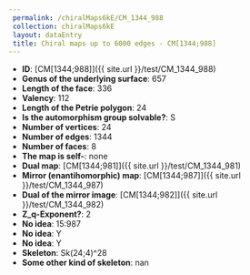 ```yaml
--- 
 permalink: /chiralMaps6kE/CM_1344_988 
 collection: chiralMaps6kE
 layout: dataEntry
 title: Chiral maps up to 6000 edges - CM[1344;988]
---
```


- **ID**: [CM[1344;988]]({{ site.url }}/test/CM_1344_988)
- **Genus of the underlying surface**: 657
- **Length of the face**: 336
- **Valency**: 112
- **Length of the Petrie polygon**: 24
- **Is the automorphism group solvable?**: S
- **Number of vertices**: 24
- **Number of edges**: 1344
- **Number of faces**: 8
- **The map is self-**: none
- **Dual map**: [CM[1344;981]]({{ site.url }}/test/CM_1344_981)
- **Mirror (enantihomorphic) map**: [CM[1344;987]]({{ site.url }}/test/CM_1344_987)
- **Dual of the mirror image**: [CM[1344;982]]({{ site.url }}/test/CM_1344_982)
- **Z_q-Exponent?**: 2
- **No idea**:  15:987
- **No idea**: Y
- **No idea**: Y
- **Skeleton**: Sk(24;4)^28
- **Some other kind of skeleton**: nan
